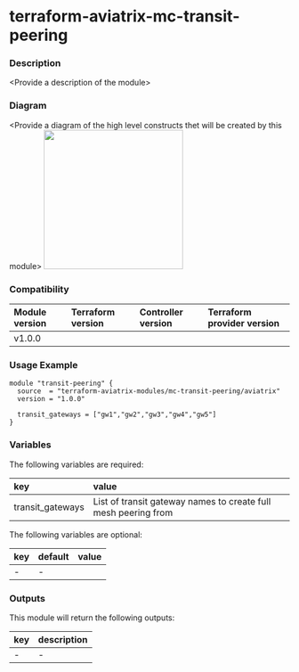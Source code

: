 # terraform-aviatrix-mc-transit-peering

### Description
\<Provide a description of the module>

### Diagram
\<Provide a diagram of the high level constructs thet will be created by this module>
<img src="<IMG URL>"  height="250">

### Compatibility
Module version | Terraform version | Controller version | Terraform provider version
:--- | :--- | :--- | :---
v1.0.0 | | |

### Usage Example
```
module "transit-peering" {
  source  = "terraform-aviatrix-modules/mc-transit-peering/aviatrix"
  version = "1.0.0"

  transit_gateways = ["gw1","gw2","gw3","gw4","gw5"]
}
```

### Variables
The following variables are required:

key | value
:--- | :---
transit_gateways | List of transit gateway names to create full mesh peering from

The following variables are optional:

key | default | value 
:---|:---|:---
\- | -

### Outputs
This module will return the following outputs:

key | description
:---|:---
\- | -
